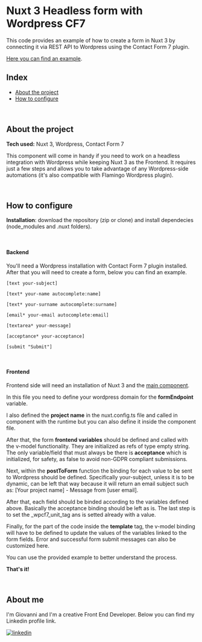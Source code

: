 
&nbsp;

# Nuxt 3 Headless form with Wordpress CF7

This code provides an example of how to create a form in Nuxt 3 by connecting it via REST API to Wordpress using the Contact Form 7 plugin. 

[Here you can find an example](https://nuxt3-headless-form-cf7wp.netlify.app/).

## Index

- [About the project](#about-the-project)
- [How to configure](#how-to-configure)

&nbsp;

## About the project

**Tech used:** Nuxt 3, Wordpress, Contact Form 7

This component will come in handy if you need to work on a headless integration with Wordpress while keeping Nuxt 3 as the Frontend. It requires just a few steps and allows you to take advantage of any Wordpress-side automations (it's also compatible with Flamingo Wordpress plugin).

&nbsp;

## How to configure
**Installation**: download the repository (zip or clone) and install dependecies (node_modules and .nuxt folders).

&nbsp;
#### Backend
You'll need a Wordpress installation with Contact Form 7 plugin installed. After that you will need to create a form, below you can find an example.

````
[text your-subject]

[text* your-name autocomplete:name]

[text* your-surname autocomplete:surname]

[email* your-email autocomplete:email]

[textarea* your-message]

[acceptance* your-acceptance]

[submit "Submit"]
````

&nbsp;
#### Frontend
Frontend side will need an installation of Nuxt 3 and the [main component](https://github.com/GiovanniBianchini/nuxt3-headless-cf7wp-form/blob/master/components/Contact.vue). 

In this file you need to define your wordpress domain for the **formEndpoint** variable.

I also defined the **project name** in the nuxt.config.ts file and called in component with the runtime but you can also define it inside the component file.

After that, the form **frontend variables** should be defined and called with the v-model functionality. They are initialized as refs of type empty string. The only variable/field that must always be there is **acceptance** which is initialized, for safety, as false to avoid non-GDPR compliant submissions.

Next, within the **postToForm** function the binding for each value to be sent to Wordpress should be defined. Specifically your-subject, unless it is to be dynamic, can be left that way because it will return an email subject such as: [Your project name] - Message from [user email].

After that, each field should be binded according to the variables defined above. Basically the acceptance binding should be left as is. The last step is to set the _wpcf7_unit_tag ans is setted already with a value.

Finally, for the part of the code inside the **template** tag, the v-model binding will have to be defined to update the values of the variables linked to the form fields. Error and successful form submit messages can also be customized here.


You can use the provided example to better understand the process.

**That's it!**

&nbsp;

## About me
I'm Giovanni and I'm a creative Front End Developer. Below you can find my Linkedin profile link.

[![linkedin](https://img.shields.io/badge/linkedin-0A66C2?style=for-the-badge&logo=linkedin&logoColor=white)](https://www.linkedin.com/in/giovanni-bianchini-823a1b224/)